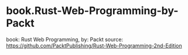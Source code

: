 # book.Rust-Web-Programming-by-Packt
book: Rust Web Programming, by: Packt  source: https://github.com/PacktPublishing/Rust-Web-Programming-2nd-Edition
